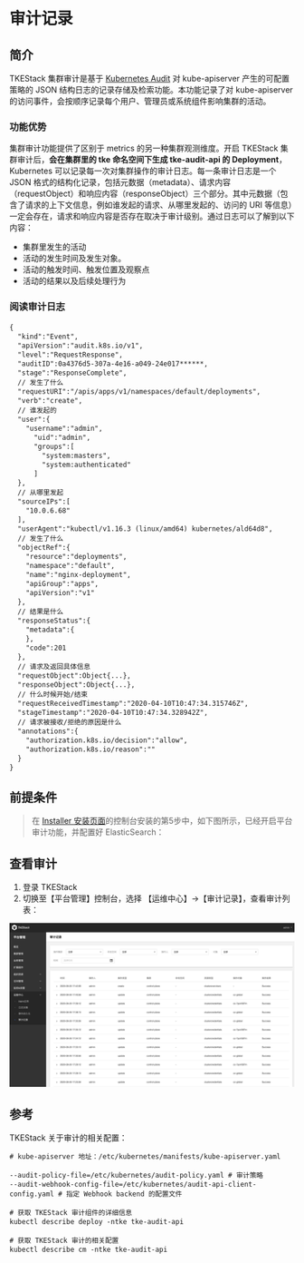 # 审计记录

## 简介

TKEStack 集群审计是基于 [Kubernetes Audit](https://kubernetes.io/docs/tasks/debug-application-cluster/audit) 对 kube-apiserver 产生的可配置策略的 JSON 结构日志的记录存储及检索功能。本功能记录了对 kube-apiserver 的访问事件，会按顺序记录每个用户、管理员或系统组件影响集群的活动。

### 功能优势

集群审计功能提供了区别于 metrics 的另一种集群观测维度。开启 TKEStack 集群审计后，**会在集群里的 tke 命名空间下生成 tke-audit-api 的 Deployment**，Kubernetes 可以记录每一次对集群操作的审计日志。每一条审计日志是一个 JSON 格式的结构化记录，包括元数据（metadata）、请求内容（requestObject）和响应内容（responseObject）三个部分。其中元数据（包含了请求的上下文信息，例如谁发起的请求、从哪里发起的、访问的 URI 等信息）一定会存在，请求和响应内容是否存在取决于审计级别。通过日志可以了解到以下内容：

* 集群里发生的活动
* 活动的发生时间及发生对象。
* 活动的触发时间、触发位置及观察点
* 活动的结果以及后续处理行为

### 阅读审计日志

```text
{
  "kind":"Event",
  "apiVersion":"audit.k8s.io/v1",
  "level":"RequestResponse",
  "auditID":0a4376d5-307a-4e16-a049-24e017******,
  "stage":"ResponseComplete",
  // 发生了什么
  "requestURI":"/apis/apps/v1/namespaces/default/deployments",
  "verb":"create",
  // 谁发起的
  "user":{
    "username":"admin",
      "uid":"admin",
      "groups":[
        "system:masters",
        "system:authenticated"
      ]
  },
  // 从哪里发起
  "sourceIPs":[
    "10.0.6.68"
  ],
  "userAgent":"kubectl/v1.16.3 (linux/amd64) kubernetes/ald64d8",
  // 发生了什么
  "objectRef":{
    "resource":"deployments",
    "namespace":"default",
    "name":"nginx-deployment",
    "apiGroup":"apps",
    "apiVersion":"v1"
  },
  // 结果是什么
  "responseStatus":{
    "metadata":{
    },
    "code":201
  },
  // 请求及返回具体信息
  "requestObject":Object{...},
  "responseObject":Object{...},
  // 什么时候开始/结束
  "requestReceivedTimestamp":"2020-04-10T10:47:34.315746Z",
  "stageTimestamp":"2020-04-10T10:47:34.328942Z",
  // 请求被接收/拒绝的原因是什么
  "annotations":{
    "authorization.k8s.io/decision":"allow",
    "authorization.k8s.io/reason":""
  }
}
```

## 前提条件

> 在 [Installer 安装页面](https://github.com/tkestack/tke/blob/master/docs/guide/zh-CN/installation/installation-procedures.md)的控制台安装的第5步中，如下图所示，已经开启平台审计功能，并配置好 ElasticSearch：

## 查看审计

1. 登录 TKEStack
2. 切换至【平台管理】控制台，选择 【运维中心】-&gt;【审计记录】，查看审计列表：

![](../../../images/image%20%2821%29.png)

## 参考

TKEStack 关于审计的相关配置：

```text
# kube-apiserver 地址：/etc/kubernetes/manifests/kube-apiserver.yaml

--audit-policy-file=/etc/kubernetes/audit-policy.yaml # 审计策略
--audit-webhook-config-file=/etc/kubernetes/audit-api-client-config.yaml # 指定 Webhook backend 的配置文件

# 获取 TKEStack 审计组件的详细信息
kubectl describe deploy -ntke tke-audit-api 

# 获取 TKEStack 审计的相关配置
kubectl describe cm -ntke tke-audit-api 
```

